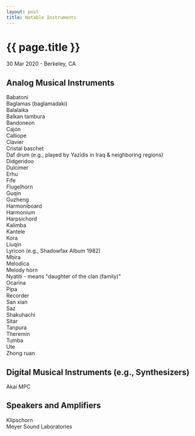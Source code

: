 ```yaml
---
layout: post
title: Notable Instruments
---
```


{{ page.title }}
================

<p class="meta">30 Mar 2020 - Berkeley, CA</p>

## Analog Musical Instruments
Babatoni  
Baglamas (baglamadaki)  
Balalaika  
Balkan tambura  
Bandoneon  
Cajón  
Calliope  
Clavier  
Cristal baschet  
Daf drum (e.g., played by Yazidis in Iraq & neighboring regions)  
Didgeridoo  
Dulcimer  
Erhu  
Fife  
Flugelhorn  
Guqin  
Guzheng  
Harmoniboard  
Harmonium  
Harpsichord  
Kalimba  
Kantele  
Kora  
Liuqin  
Lyricon (e.g., Shadowfax Album 1982)  
Mbira  
Melodica  
Melody horn  
Nyatiti - means "daughter of the clan (family)"  
Ocarina  
Pipa  
Recorder  
San xian  
Saz  
Shakuhachi  
Sitar  
Tanpura  
Theremin  
Tumba  
Ute  
Zhong ruan

## Digital Musical Instruments (e.g., Synthesizers)
Akai MPC

## Speakers and Amplifiers
Klipschorn  
Meyer Sound Laboratories